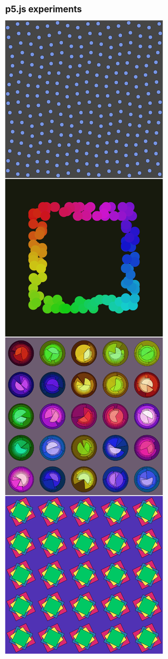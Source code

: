 # p5.js experiments

![Lerp](/grid/dance.png)
![Shape changes](/migrate/canvas.png)
![Arcs](/210320/stacks.png)
![Rotblock](/rotblock/rotblock.png)

